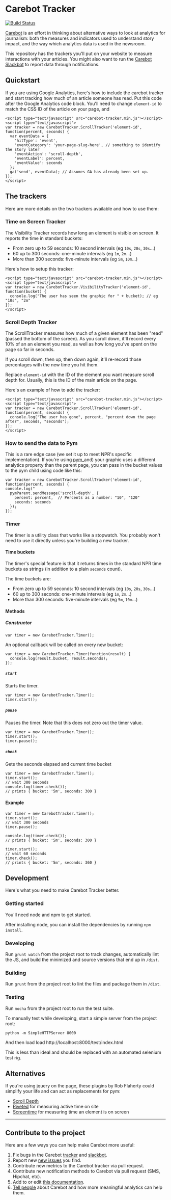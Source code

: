 # Carebot Tracker

[![Build Status](https://travis-ci.org/thecarebot/carebot-tracker.svg?branch=master)](https://travis-ci.org/thecarebot/carebot-tracker)

[Carebot](http://thecarebot.github.io) is an effort in thinking about alternative ways to look at analytics for journalism: both the measures and indicators used to understand story impact, and the way which analytics data is used in the newsroom. 

This repository has the trackers you'll put on your website to measure interactions with your articles. You might also want to run the [Carebot Slackbot](https://github.com/thecarebot/carebot#carebot-the-slackbot) to report data through notifications.

## Quickstart

If you are using Google Analytics, here's how to include the carebot tracker and start tracking 
how much of an article someone has read. Put this code after the Google Analytics code block.
You'll need to change `element-id` to match the CSS ID of the article on your page, and 

```
<script type="text/javascript" src="carebot-tracker.min.js"></script>
<script type="text/javascript">
var tracker = new CarebotTracker.ScrollTracker('element-id', function(percent, seconds) {
  var eventData = {
    'hitType': 'event',
    'eventCategory': 'your-page-slug-here', // something to identify the story later
    'eventAction': 'scroll-depth',
    'eventLabel': percent,
    'eventValue': seconds
  };
  ga('send', eventData); // Assumes GA has already been set up.
});
</script>
```

## The trackers

Here are more details on the two trackers available and how to use them:

### Time on Screen Tracker

The Visibility Tracker records how long an element is visible on screen. 
It reports the time in standard buckets: 
* From zero up to 59 seconds: 10 second intervals (eg `10s`, `20s`, `30s`...)
* 60 up to 300 seconds: one-minute intervals (eg `1m`, `2m`...)
* More than 300 seconds: five-minute intervals (eg `5m`, `10m`...)

Here's how to setup this tracker:

```
<script type="text/javascript" src="carebot-tracker.min.js"></script>
<script type="text/javascript">
var tracker = new CarebotTracker.VisibilityTracker('element-id', function(bucket) {
  console.log("The user has seen the graphic for " + bucket); // eg "10s", "2m"
});
</script>
```

### Scroll Depth Tracker

The ScrollTracker measures how much of a given element has been "read" (passed
the bottom of the screen). As you scroll down, it'll record every 10% of an
an element you read, as well as how long you've spent on the page so far in seconds.

If you scroll down, then up, then down again, it'll re-record those percentages
with the new time you hit them.

Replace `element-id` with the ID of the element you want measure scroll depth for.
Usually, this is the ID of the main article on the page. 

Here's an example of how to add the tracker:

```
<script type="text/javascript" src="carebot-tracker.min.js"></script>
<script type="text/javascript">
var tracker = new CarebotTracker.ScrollTracker('element-id', function(percent, seconds) {
  console.log("The user has gone", percent, "percent down the page after", seconds, "seconds");
});
</script>
```

### How to send the data to Pym
This is a rare edge case (we set it up to meet NPR's specific implementation). 
If you're using [pym](https://github.com/nprapps/pym.js)_and) your graphic uses a 
different analytics property than the parent page, you can pass in the bucket 
values to the pym child using code like this: 

```
var tracker = new CarebotTracker.ScrollTracker('element-id', function(percent, seconds) {
console.log("
  pymParent.sendMessage('scroll-depth', {
    percent: percent,  // Percents as a number: "10", "120"
    seconds: seconds
  });
});
```

### Timer

The timer is a utility class that works like a stopwatch.
You probably won't need to use it directly unless you're building a new tracker. 

#### Time buckets

The timer's special feature is that it returns times in the
standard NPR time buckets as strings (in addition to a plain `seconds` count).

The time buckets are:
* From zero up to 59 seconds: 10 second intervals (eg `10s`, `20s`, `30s`...)
* 60 up to 300 seconds: one-minute intervals (eg `1m`, `2m`...)
* More than 300 seconds: five-minute intervals (eg `5m`, `10m`...)

#### Methods

##### Constructor
```
var timer = new CarebotTracker.Timer();
```

An optional callback will be called on every new bucket:

```
var timer = new CarebotTracker.Timer(function(result) {
  console.log(result.bucket, result.seconds);
});
```

##### `start`

Starts the timer.

```
var timer = new CarebotTracker.Timer();
timer.start();
```

##### `pause`

Pauses the timer. Note that this does not zero out the timer value.

```
var timer = new CarebotTracker.Timer();
timer.start();
timer.pause();
```

##### `check`
Gets the seconds elapsed and current time bucket

```
var timer = new CarebotTracker.Timer();
timer.start();
// wait 300 seconds
console.log(timer.check());
// prints { bucket: '5m', seconds: 300 }
```

#### Example

```
var timer = new CarebotTracker.Timer();
timer.start();
// wait 300 seconds
timer.pause();

console.log(timer.check());
// prints { bucket: '5m', seconds: 300 }

timer.start();
// wait 60 seconds
timer.check();
// prints { bucket: '5m', seconds: 360 }
```

## Development

Here's what you need to make Carebot Tracker better.

### Getting started

You'll need node and npm to get started.

After installing node, you can install the dependencies by running `npm install`.

### Developing

Run `grunt watch` from the project root to track changes, automatically lint the JS, and build the minimized and source versions that end up in `/dist`.

### Building

Run `grunt` from the project root to lint the files and package them in `/dist`.

### Testing

Run `mocha` from the project root to run the test suite.

To manually test while developing, start a simple server from the project root:

```
python -m SimpleHTTPServer 8000
```

And then load load http://localhost:8000/test/index.html

This is less than ideal and should be replaced with an automated selenium test rig.

## Alternatives

If you're using jquery on the page, these plugins by Rob Flaherty could simplify your life and can act as replacements for pym: 
* [Scroll Depth](http://scrolldepth.parsnip.io/)
* [Riveted](http://riveted.parsnip.io/) for measuring active time on site
* [Screentime](http://screentime.parsnip.io/) for measuring time an element is on screen

***

## Contribute to the project
Here are a few ways you can help make Carebot more useful:

1. Fix bugs in the Carebot [tracker](https://github.com/thecarebot/carebot-tracker) and [slackbot](https://github.com/thecarebot/carebot).
2. Report new [new issues](https://github.com/thecarebot/carebot/issues/new) you find.
3. Contribute new metrics to the Carebot tracker via pull request.
4. Contribute new notification methods to Carebot via pull request (SMS, Hipchat, etc).
5. Add to or edit [this documentation](https://github.com/thecarebot/carebot-tracker/blob/master/README.md).
6. [Tell people](http://twitter.com) about Carebot and how more meaningful analytics can help them.

